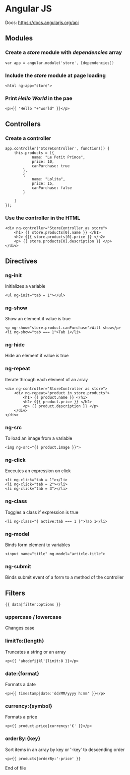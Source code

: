 Angular JS
==========

Docs:
https://docs.angularjs.org/api

## Modules

### Create a *store* module with *dependencies* array

    var app = angular.module('store', [dependencies])

### Include the *store* module at page loading

    <html ng-app="store">

### Print *Hello World* in the pae

    <p>{{ "Hello "+"world" }}</p>


## Controllers

### Create a controller

    app.controller('StoreController', function()) {
        this.products = [{
                name: "Le Petit Prince",
                price: 10,
                canPurchase: true
            },
            {
                name: "Lolita",
                price: 15,
                canPurchase: false
            }
        
        ]
    });
    
### Use the controller in the HTML

    <div ng-controller="StoreController as store">
        <h1> {{ store.products[0].name }} </h1>
        <h2> ${{ store.products[0].price }} </h2>
        <p> {{ store.products[0].description }} </p>
    </div>
    
    
## Directives

### ng-init
Initializes a variable

    <ul ng-init="tab = 1"></ul>

### ng-show
Show an element if value is true

    <p ng-show="store.product.canPurchase">Will show</p>
    <li ng-show="tab === 1">Tab 1</li>
    
### ng-hide
Hide an element if value is true

### ng-repeat
Iterate through each element of an array

    <div ng-controller="StoreController as store">
        <div ng-repeat="product in store.products">
            <h1> {{ product.name }} </h1>
            <h2> ${{ product.price }} </h2>
            <p> {{ product.description }} </p>
        </div>
    </div>

### ng-src
To load an image from a variable

    <img ng-src="{{ product.image }}">
    
### ng-click
Executes an expression on click

    <li ng-click="tab = 1"></li>
    <li ng-click="tab = 2"></li>
    <li ng-click="tab = 3"></li>

### ng-class
Toggles a class if expression is true

    <li ng-class="{ active:tab === 1 }">Tab 1</li>

### ng-model
Binds form element to variables

    <input name="title" ng-model="article.title">
    
### ng-submit
Binds submit event of a form to a method of the controller

## Filters

    {{ data|filter:options }}

### uppercase / lowercase
Changes case

### limitTo:{length}
Truncates a string or an array

    <p>{{ 'abcdefijkl'|limit:8 }}</p>

### date:{format}
Formats a date

    <p>{{ timestamp|date:'dd/MM/yyyy h:mm' }}</p>

### currency:{symbol}
Formats a price

    <p>{{ product.price|currency:'€' }}</p>

### orderBy:{key}
Sort items in an array by key or '-key' to descending order

    <p>{{ products|orderBy:'-price' }}



























End of file
